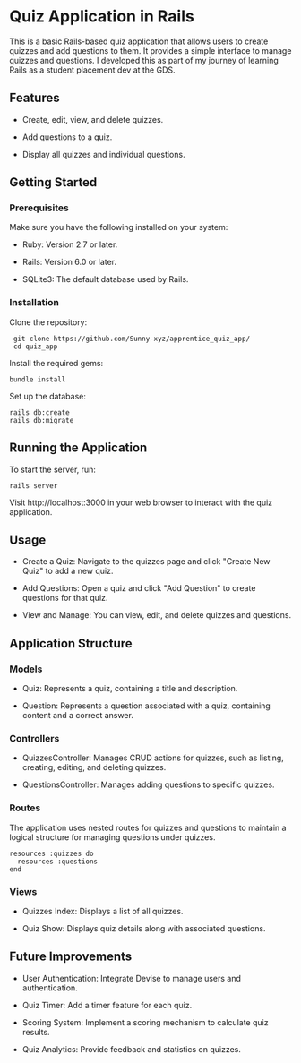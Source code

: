 # Quiz Application in Rails

This is a basic Rails-based quiz application that allows users to create quizzes and add questions to them. It provides a simple interface to manage quizzes and questions. I developed this as part of my journey of learning Rails as a student placement dev at the GDS.

## Features

- Create, edit, view, and delete quizzes.

- Add questions to a quiz.

- Display all quizzes and individual questions.

## Getting Started

### Prerequisites

Make sure you have the following installed on your system:

- Ruby: Version 2.7 or later.

- Rails: Version 6.0 or later.

- SQLite3: The default database used by Rails.

### Installation

Clone the repository:

```
 git clone https://github.com/Sunny-xyz/apprentice_quiz_app/
 cd quiz_app
```

Install the required gems:

```
bundle install
```

Set up the database:

```
rails db:create
rails db:migrate
```

## Running the Application

To start the server, run:
```
rails server
```
Visit http://localhost:3000 in your web browser to interact with the quiz application.

## Usage

- Create a Quiz: Navigate to the quizzes page and click "Create New Quiz" to add a new quiz.

- Add Questions: Open a quiz and click "Add Question" to create questions for that quiz.

- View and Manage: You can view, edit, and delete quizzes and questions.

## Application Structure

### Models

- Quiz: Represents a quiz, containing a title and description.

- Question: Represents a question associated with a quiz, containing content and a correct answer.

### Controllers

- QuizzesController: Manages CRUD actions for quizzes, such as listing, creating, editing, and deleting quizzes.

- QuestionsController: Manages adding questions to specific quizzes.

### Routes

The application uses nested routes for quizzes and questions to maintain a logical structure for managing questions under quizzes.
```
resources :quizzes do
  resources :questions
end
```
### Views

- Quizzes Index: Displays a list of all quizzes.

- Quiz Show: Displays quiz details along with associated questions.

## Future Improvements

- User Authentication: Integrate Devise to manage users and authentication.

- Quiz Timer: Add a timer feature for each quiz.

- Scoring System: Implement a scoring mechanism to calculate quiz results.

- Quiz Analytics: Provide feedback and statistics on quizzes.

